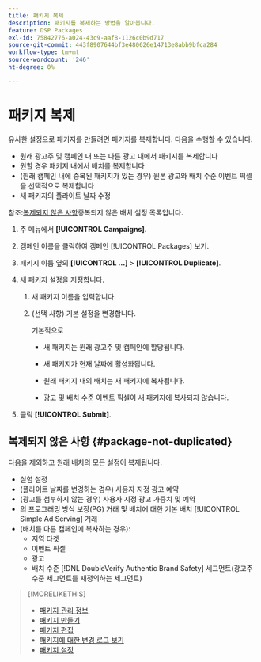 ```yaml
---
title: 패키지 복제
description: 패키지를 복제하는 방법을 알아봅니다.
feature: DSP Packages
exl-id: 75842776-a024-43c9-aaf8-1126c0b9d717
source-git-commit: 443f8907644bf3e480626e14713e8abb9bfca284
workflow-type: tm+mt
source-wordcount: '246'
ht-degree: 0%

---
```


# 패키지 복제

유사한 설정으로 패키지를 만들려면 패키지를 복제합니다. 다음을 수행할 수 있습니다.

* 원래 광고주 및 캠페인 내 또는 다른 광고 내에서 패키지를 복제합니다
* 원할 경우 패키지 내에서 배치를 복제합니다
* (원래 캠페인 내에 중복된 패키지가 있는 경우) 원본 광고와 배치 수준 이벤트 픽셀을 선택적으로 복제합니다
* 새 패키지의 플라이트 날짜 수정

참조:[복제되지 않은 사항](#package-not-duplicated)중복되지 않은 배치 설정 목록입니다.

1. 주 메뉴에서 **[!UICONTROL Campaigns]**.

1. 캠페인 이름을 클릭하여 캠페인 [!UICONTROL Packages] 보기.

1. 패키지 이름 옆의  **[!UICONTROL ...]** > **[!UICONTROL Duplicate]**.

1. 새 패키지 설정을 지정합니다.

   1. 새 패키지 이름을 입력합니다.

   1. (선택 사항) 기본 설정을 변경합니다.

      기본적으로

      * 새 패키지는 원래 광고주 및 캠페인에 할당됩니다.

      * 새 패키지가 현재 날짜에 활성화됩니다.<!-- and the flight continues for NN  days. -->

      * 원래 패키지 내의 배치는 새 패키지에 복사됩니다.

      * 광고 및 배치 수준 이벤트 픽셀이 새 패키지에 복사되지 않습니다.

1. 클릭 **[!UICONTROL Submit]**.

## 복제되지 않은 사항 {#package-not-duplicated}

다음을 제외하고 원래 배치의 모든 설정이 복제됩니다.

* 실험 설정
* (플라이트 날짜를 변경하는 경우) 사용자 지정 광고 예약
* (광고를 첨부하지 않는 경우) 사용자 지정 광고 가중치 및 예약
* 의 프로그래밍 방식 보장(PG) 거래 및 배치에 대한 기본 배치 [!UICONTROL Simple Ad Serving] 거래
* (배치를 다른 캠페인에 복사하는 경우):
   * 지역 타겟
   * 이벤트 픽셀
   * 광고
   * 배치 수준 [!DNL DoubleVerify Authentic Brand Safety] 세그먼트(광고주 수준 세그먼트를 재정의하는 세그먼트)

>[!MORELIKETHIS]
>
>* [패키지 관리 정보](package-about.md)
>* [패키지 만들기](package-create.md)
>* [패키지 편집](package-edit.md)
>* [패키지에 대한 변경 로그 보기](package-change-log.md)
>* [패키지 설정](package-settings.md)

